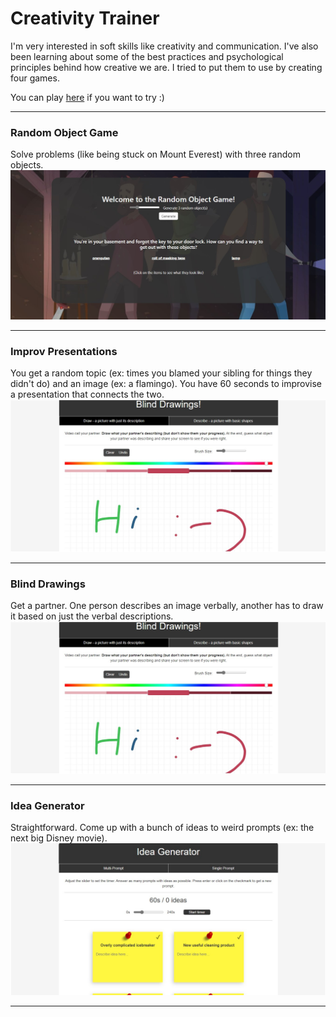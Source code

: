 # Creativity Trainer

I'm very interested in soft skills like creativity and communication. I've also been learning about some of the best practices and psychological principles behind how creative we are. I tried to put them to use by creating four games.

You can play [here](https://creativity-trainer.web.app) if you want to try :)

------------
### Random Object Game
Solve problems (like being stuck on Mount Everest) with three random objects. 
![random object game preview](https://github.com/Madhav-Malhotra/creativity-trainer/blob/main/randomObjects/objectsPreview.jpg)

-----------
### Improv Presentations
You get a random topic (ex: times you blamed your sibling for things they didn't do) and an image (ex: a flamingo). You have 60 seconds to improvise a presentation that connects the two. 
![blind drawings game preview](https://github.com/Madhav-Malhotra/creativity-trainer/blob/main/improvPresentation/improvPreview.jpg)

-----------
### Blind Drawings
Get a partner. One person describes an image verbally, another has to draw it based on just the verbal descriptions. 
![blind drawings game preview](https://github.com/Madhav-Malhotra/creativity-trainer/blob/main/blindDrawings/drawingsPreview.jpg)

-----------
### Idea Generator
Straightforward. Come up with a bunch of ideas to weird prompts (ex: the next big Disney movie). 
![blind drawings game preview](https://github.com/Madhav-Malhotra/creativity-trainer/blob/main/ideaGenerator/ideaPreview.jpg)

-----------

